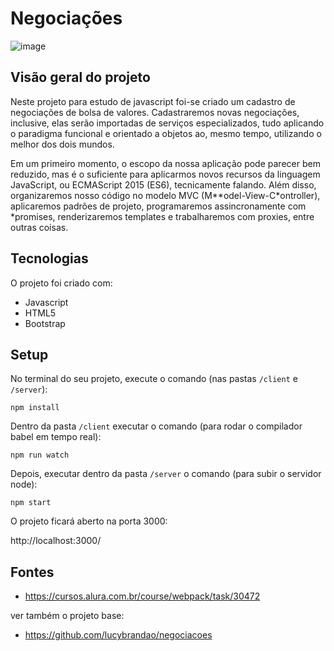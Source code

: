 # Negociações

![image](https://user-images.githubusercontent.com/39086256/187966305-77e13405-ae46-41de-884b-2fd39e860a2f.png)

## Visão geral do projeto
Neste projeto para estudo de javascript foi-se criado um cadastro de negociações de bolsa de valores. Cadastraremos novas negociações, inclusive, elas serão importadas de serviços especializados, tudo aplicando o paradigma funcional e orientado a objetos ao, mesmo tempo, utilizando o melhor dos dois mundos.

Em um primeiro momento, o escopo da nossa aplicação pode parecer bem reduzido, mas é o suficiente para aplicarmos novos recursos da linguagem JavaScript, ou ECMAScript 2015 (ES6), tecnicamente falando. Além disso, organizaremos nosso código no modelo MVC (M**odel-View-C*ontroller), aplicaremos padrões de projeto, programaremos assincronamente com *promises, renderizaremos templates e trabalharemos com proxies, entre outras coisas.

## Tecnologias
O projeto foi criado com:
* Javascript
* HTML5
* Bootstrap

## Setup
No terminal do seu projeto, execute o comando (nas pastas `/client` e `/server`):

`npm install`

Dentro da pasta `/client` executar o comando (para rodar o compilador babel em tempo real):

`npm run watch`

Depois, executar dentro da pasta `/server` o comando (para subir o servidor node):

`npm start`

O projeto ficará aberto na porta 3000:

http://localhost:3000/

## Fontes
- https://cursos.alura.com.br/course/webpack/task/30472

ver também o projeto base:
- https://github.com/lucybrandao/negociacoes
